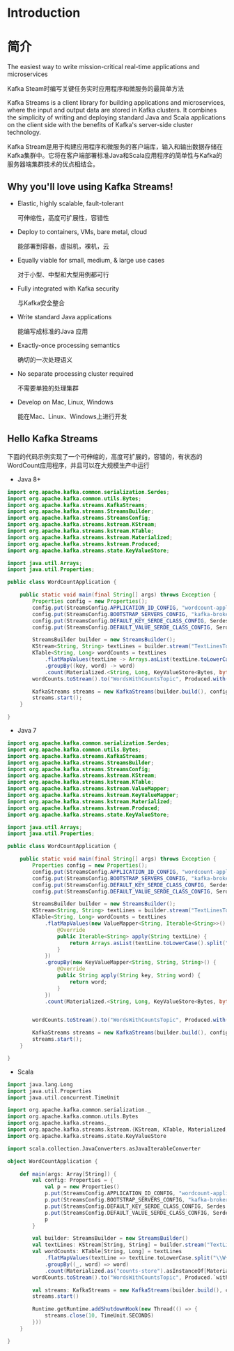 # Introduction

# 简介

The easiest way to write mission-critical real-time applications and microservices

Kafka Steam时编写关键任务实时应用程序和微服务的最简单方法

Kafka Streams is a client library for building applications and microservices, where the input and output data are stored in Kafka clusters. It combines the simplicity of writing and deploying standard Java and Scala applications on the client side with the benefits of Kafka's server-side cluster technology.

Kafka Stream是用于构建应用程序和微服务的客户端库，输入和输出数据存储在Kafka集群中。它将在客户端部署标准Java和Scala应用程序的简单性与Kafka的服务器端集群技术的优点相结合。

## Why you'll love using Kafka Streams!

* Elastic, highly scalable, fault-tolerant

    可伸缩性，高度可扩展性，容错性

* Deploy to containers, VMs, bare metal, cloud

    能部署到容器，虚拟机，裸机，云

* Equally viable for small, medium, & large use cases

    对于小型、中型和大型用例都可行

* Fully integrated with Kafka security

    与Kafka安全整合

* Write standard Java applications

    能编写成标准的Java 应用

* Exactly-once processing semantics

    确切的一次处理语义

* No separate processing cluster required

    不需要单独的处理集群

* Develop on Mac, Linux, Windows

    能在Mac、Linux、Windows上进行开发

## Hello Kafka Streams

下面的代码示例实现了一个可伸缩的，高度可扩展的，容错的，有状态的WordCount应用程序，并且可以在大规模生产中运行

* Java 8+

```java
import org.apache.kafka.common.serialization.Serdes;
import org.apache.kafka.common.utils.Bytes;
import org.apache.kafka.streams.KafkaStreams;
import org.apache.kafka.streams.StreamsBuilder;
import org.apache.kafka.streams.StreamsConfig;
import org.apache.kafka.streams.kstream.KStream;
import org.apache.kafka.streams.kstream.KTable;
import org.apache.kafka.streams.kstream.Materialized;
import org.apache.kafka.streams.kstream.Produced;
import org.apache.kafka.streams.state.KeyValueStore;

import java.util.Arrays;
import java.util.Properties;

public class WordCountApplication {

    public static void main(final String[] args) throws Exception {
        Properties config = new Properties();
        config.put(StreamsConfig.APPLICATION_ID_CONFIG, "wordcount-application");
        config.put(StreamsConfig.BOOTSTRAP_SERVERS_CONFIG, "kafka-broker1:9092");
        config.put(StreamsConfig.DEFAULT_KEY_SERDE_CLASS_CONFIG, Serdes.String().getClass());
        config.put(StreamsConfig.DEFAULT_VALUE_SERDE_CLASS_CONFIG, Serdes.String().getClass());

        StreamsBuilder builder = new StreamsBuilder();
        KStream<String, String> textLines = builder.stream("TextLinesTopic");
        KTable<String, Long> wordCounts = textLines
            .flatMapValues(textLine -> Arrays.asList(textLine.toLowerCase().split("\\W+")))
            .groupBy((key, word) -> word)
            .count(Materialized.<String, Long, KeyValueStore<Bytes, byte[]>>as("counts-store"));
        wordCounts.toStream().to("WordsWithCountsTopic", Produced.with(Serdes.String(), Serdes.Long()));

        KafkaStreams streams = new KafkaStreams(builder.build(), config);
        streams.start();
    }

}
```

* Java 7

```java
import org.apache.kafka.common.serialization.Serdes;
import org.apache.kafka.common.utils.Bytes;
import org.apache.kafka.streams.KafkaStreams;
import org.apache.kafka.streams.StreamsBuilder;
import org.apache.kafka.streams.StreamsConfig;
import org.apache.kafka.streams.kstream.KStream;
import org.apache.kafka.streams.kstream.KTable;
import org.apache.kafka.streams.kstream.ValueMapper;
import org.apache.kafka.streams.kstream.KeyValueMapper;
import org.apache.kafka.streams.kstream.Materialized;
import org.apache.kafka.streams.kstream.Produced;
import org.apache.kafka.streams.state.KeyValueStore;

import java.util.Arrays;
import java.util.Properties;

public class WordCountApplication {

    public static void main(final String[] args) throws Exception {
        Properties config = new Properties();
        config.put(StreamsConfig.APPLICATION_ID_CONFIG, "wordcount-application");
        config.put(StreamsConfig.BOOTSTRAP_SERVERS_CONFIG, "kafka-broker1:9092");
        config.put(StreamsConfig.DEFAULT_KEY_SERDE_CLASS_CONFIG, Serdes.String().getClass());
        config.put(StreamsConfig.DEFAULT_VALUE_SERDE_CLASS_CONFIG, Serdes.String().getClass());

        StreamsBuilder builder = new StreamsBuilder();
        KStream<String, String> textLines = builder.stream("TextLinesTopic");
        KTable<String, Long> wordCounts = textLines
            .flatMapValues(new ValueMapper<String, Iterable<String>>() {
                @Override
                public Iterable<String> apply(String textLine) {
                    return Arrays.asList(textLine.toLowerCase().split("\\W+"));
                }
            })
            .groupBy(new KeyValueMapper<String, String, String>() {
                @Override
                public String apply(String key, String word) {
                    return word;
                }
            })
            .count(Materialized.<String, Long, KeyValueStore<Bytes, byte[]>>as("counts-store"));


        wordCounts.toStream().to("WordsWithCountsTopic", Produced.with(Serdes.String(), Serdes.Long()));

        KafkaStreams streams = new KafkaStreams(builder.build(), config);
        streams.start();
    }

}
```

* Scala

```scala
import java.lang.Long
import java.util.Properties
import java.util.concurrent.TimeUnit

import org.apache.kafka.common.serialization._
import org.apache.kafka.common.utils.Bytes
import org.apache.kafka.streams._
import org.apache.kafka.streams.kstream.{KStream, KTable, Materialized, Produced}
import org.apache.kafka.streams.state.KeyValueStore

import scala.collection.JavaConverters.asJavaIterableConverter

object WordCountApplication {

    def main(args: Array[String]) {
        val config: Properties = {
            val p = new Properties()
            p.put(StreamsConfig.APPLICATION_ID_CONFIG, "wordcount-application")
            p.put(StreamsConfig.BOOTSTRAP_SERVERS_CONFIG, "kafka-broker1:9092")
            p.put(StreamsConfig.DEFAULT_KEY_SERDE_CLASS_CONFIG, Serdes.String().getClass)
            p.put(StreamsConfig.DEFAULT_VALUE_SERDE_CLASS_CONFIG, Serdes.String().getClass)
            p
        }

        val builder: StreamsBuilder = new StreamsBuilder()
        val textLines: KStream[String, String] = builder.stream("TextLinesTopic")
        val wordCounts: KTable[String, Long] = textLines
            .flatMapValues(textLine => textLine.toLowerCase.split("\\W+").toIterable.asJava)
            .groupBy((_, word) => word)
            .count(Materialized.as("counts-store").asInstanceOf[Materialized[String, Long, KeyValueStore[Bytes, Array[Byte]]]])
        wordCounts.toStream().to("WordsWithCountsTopic", Produced.`with`(Serdes.String(), Serdes.Long()))

        val streams: KafkaStreams = new KafkaStreams(builder.build(), config)
        streams.start()

        Runtime.getRuntime.addShutdownHook(new Thread(() => {
            streams.close(10, TimeUnit.SECONDS)
        }))
    }

}
```